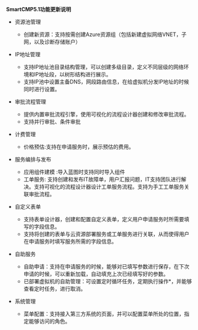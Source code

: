 **SmartCMP5.1功能更新说明**

+ 资源池管理
    + 创建新资源：支持按需创建Azure资源组（包括新建虚拟网络VNET，子网，以及诊断存储账户）

+ IP地址管理
    + 支持IP地址池目录结构管理，可以创建多级目录，定义不同层级的网络环境和IP地址段，以树形结构进行展示。
    + 支持IP池中设置主备DNS，网段路由信息，在给虚拟机分发IP地址的时候同时进行设置。

+ 审批流程管理
    + 提供内置审批流程引擎，使用可视化的流程设计器创建和修改审批流程。
    + 支持并行审批、条件审批

+ 计费管理
    + 价格预估:支持在申请服务时，展示预估的费用。

+ 服务编排与发布
    + 应用组件建模 :导入蓝图时支持同时导入组件
    + 工单服务: 支持创建和发布IT故障单，用户汇报问题，IT支持团队进行解决。支持可视化的流程设计器设计工单服务流程。支持为手工工单服务关联审批流程。

+ 自定义表单
    + 支持表单设计器，创建和配置自定义表单，定义用户申请服务时所需要填写的字段信息。
    + 支持将创建的表单与云资源部署服务或工单服务进行关联，从而使得用户在申请服务时填写服务所需的字段信息。 

+ 自助服务
    + 自助申请：支持在申请服务的时候，能够对已填写参数进行保存，在下次申请的时候，可以重新加载，自动填充上次已经填写好的参数。
    + 已部署虚拟机的自助管理：可设置定时循环任务，定期执行操作*，并能够查看定时任务，进行取消。
+ 系统管理
    + 菜单配置：支持接入第三方系统的页面，并可以配置菜单所处的位置，指定能够访问的角色。































































































































